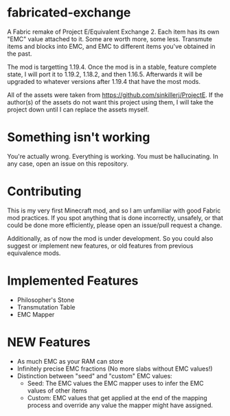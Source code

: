 # fabricated-exchange

A Fabric remake of Project E/Equivalent Exchange 2.
Each item has its own "EMC" value attached to it. Some are worth more, some less.
Transmute items and blocks into EMC, and EMC to different items you've obtained in the past.

The mod is targetting 1.19.4. Once the mod is in a stable, feature complete state, I will port it to 1.19.2, 1.18.2, 
and then 1.16.5. Afterwards it will be upgraded to whatever versions after 1.19.4 that have the most mods.

All of the assets were taken from https://github.com/sinkillerj/ProjectE.
If the author(s) of the assets do not want this project using them, I will take the project 
down until I can replace the assets myself.

# Something isn't working

You're actually wrong. Everything is working. You must be hallucinating.
In any case, open an issue on this repository.

# Contributing

This is my very first Minecraft mod, and so I am unfamiliar with good Fabric mod practices.
If you spot anything that is done incorrectly, unsafely, or that could be done more 
efficiently, please open an issue/pull request a change.

Additionally, as of now the mod is under development. So you could also suggest or implement
new features, or old features from previous equivalence mods.

# Implemented Features
- Philosopher's Stone
- Transmutation Table
- EMC Mapper

# NEW Features
- As much EMC as your RAM can store
- Infinitely precise EMC fractions (No more slabs without EMC values!)
- Distinction between "seed" and "custom" EMC values:
  * Seed: The EMC values the EMC mapper uses to infer the EMC values of other items
  * Custom: EMC values that get applied at the end of the mapping process and override any value the mapper might have assigned.
 
